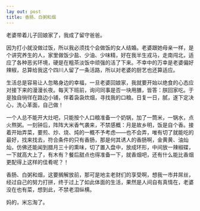 ```yaml
---
lay out: post
title: 香肠、白粥和烟
---
```


老婆带着儿子回娘家了，我成了留守爸爸。

因为打小就没做过饭，所以我必须找个会做饭的女人结婚。老婆跟她母亲一样，是个讲究养生的人，家里做饭少盐、少油、少味精，好在我半生戎马，走南闯北，适应了各种恶劣环境，硬是在粗茶淡饭中顽强的活了下来。不幸中的万幸是老婆偏好辣椒，总算给我这个四川人留了一条活路，所以对老婆的厨艺也还算适应。

生活总是容易让人忽略身边的幸福，一旦老婆回娘家，我就要开始以绝食的心态应对接下来的漫漫长夜。每天下班前，询问同事是否一块用膳，皆答：朕回家吃。于是独自徜徉在路边小铺，伴着袅袅炊烟，寻找我的口粮。日复一日，腻，遂下定决心，洗心革面，自己做！

一个人总不能开大灶吧，只能按个人口粮准备一个奶锅，加了一筒米，一锅水，点火熬粥。一刻钟后，阵阵大米香气袭来，不禁感概：月是故乡明，饭是自个香。接着开始弄菜，要煎、炒、烧、炖的一概不予考虑——也不会弄，唯有切了就能吃的最好，找来找去，符合条件的只有香肠，那是何其诱人的香肠啊，金黄黄、油灿灿，仿佛还能闻到腊月三十的熏味，切了置入盘中，放成环形，中间放一辣椒碟，一下就高大上了，有木有？餐后甜点也得准备一下，就香烟吧，还有什么能比香烟更配得上这样的佳肴呢？！

香肠、白粥和烟，这要搁解放前，那可是地主老财们的享受啊，想我一市井屌丝，经过自己的努力打拼，终于过上了如此体面的生活，果然是人间自有真情在，老婆没在也有菜，想到此，不禁老泪纵横。

妈的，米忘淘了。
